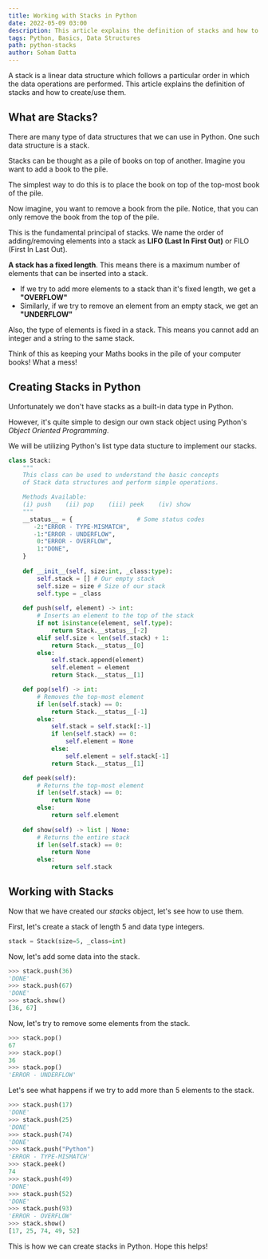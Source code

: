 ```yaml
---
title: Working with Stacks in Python
date: 2022-05-09 03:00
description: This article explains the definition of stacks and how to create/use them.
tags: Python, Basics, Data Structures
path: python-stacks
author: Soham Datta
---
```


A stack is a linear data structure which follows a particular order in which the data operations are performed. This article explains the definition of stacks and how to create/use them.

## What are Stacks?

There are many type of data structures that we can use in Python. One such data structure is a stack.

Stacks can be thought as a pile of books on top of another. Imagine you want to add a book to the pile.

The simplest way to do this is to place the book on top of the top-most book of the pile.

Now imagine, you want to remove a book from the pile. Notice, that you can only remove the book from the top of the pile.

This is the fundamental principal of stacks. We name the order of adding/removing elements into a stack as **LIFO (Last In First Out)** or FILO (First In Last Out).

**A stack has a fixed length**. This means there is a maximum number of elements that can be inserted into a stack.

- If we try to add more elements to a stack than it's fixed length, we get a **"OVERFLOW"**
- Similarly, if we try to remove an element from an empty stack, we get an **"UNDERFLOW"**

Also, the type of elements is fixed in a stack. This means you cannot add an integer and a string to the same stack.

Think of this as keeping your Maths books in the pile of your computer books! What a mess! 

## Creating Stacks in Python

Unfortunately we don't have stacks as a built-in data type in Python.

However, it's quite simple to design our own stack object using Python's *Object Oriented Programming*.

We will be utilizing Python's list type data stucture to implement our stacks. 

```python
class Stack:
    """
    This class can be used to understand the basic concepts
    of Stack data structures and perform simple operations.

    Methods Available:
    (i) push    (ii) pop    (iii) peek    (iv) show
    """
    __status__ = {                  # Some status codes
       -2:"ERROR - TYPE-MISMATCH", 
       -1:"ERROR - UNDERFLOW",
        0:"ERROR - OVERFLOW",
        1:"DONE",
    }
    
    def __init__(self, size:int, _class:type):
        self.stack = [] # Our empty stack
        self.size = size # Size of our stack
        self.type = _class
        
    def push(self, element) -> int:
        # Inserts an element to the top of the stack
        if not isinstance(element, self.type):
            return Stack.__status__[-2]
        elif self.size < len(self.stack) + 1:
            return Stack.__status__[0]
        else:
            self.stack.append(element)
            self.element = element
            return Stack.__status__[1]

    def pop(self) -> int:
        # Removes the top-most element
        if len(self.stack) == 0:
            return Stack.__status__[-1]
        else:
            self.stack = self.stack[:-1]
            if len(self.stack) == 0:
                self.element = None
            else:
                self.element = self.stack[-1]
            return Stack.__status__[1]

    def peek(self):
        # Returns the top-most element
        if len(self.stack) == 0:
            return None
        else:
            return self.element
    
    def show(self) -> list | None:
        # Returns the entire stack
        if len(self.stack) == 0:
            return None
        else:
            return self.stack
```

## Working with Stacks

Now that we have created our *stacks* object, let's see how to use them.

First, let's create a stack of length 5 and data type integers.

```python
stack = Stack(size=5, _class=int)
```

Now, let's add some data into the stack.

```python
>>> stack.push(36)
'DONE'
>>> stack.push(67)
'DONE'
>>> stack.show()
[36, 67]
```

Now, let's try to remove some elements from the stack.

```python
>>> stack.pop()
67
>>> stack.pop()
36
>>> stack.pop()
'ERROR - UNDERFLOW'
```

Let's see what happens if we try to add more than 5 elements to the stack.

```python
>>> stack.push(17)
'DONE'
>>> stack.push(25)
'DONE'
>>> stack.push(74)
'DONE'
>>> stack.push("Python")
'ERROR - TYPE-MISMATCH'
>>> stack.peek()
74
>>> stack.push(49)
'DONE'
>>> stack.push(52)
'DONE'
>>> stack.push(93)
'ERROR - OVERFLOW'
>>> stack.show()
[17, 25, 74, 49, 52]
```

This is how we can create stacks in Python. Hope this helps!
